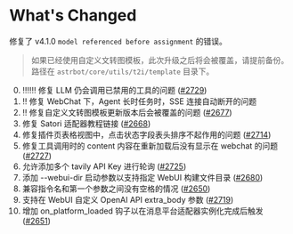 # What's Changed

修复了 v4.1.0 `model referenced before assignment` 的错误。

> 如果已经使用自定义文转图模板，此次升级之后将会被覆盖，请提前备份。路径在 `astrbot/core/utils/t2i/template` 目录下。

0. ‼️‼️‼️ 修复 LLM 仍会调用已禁用的工具的问题 ([#2729](https://github.com/Soulter/AstrBot/issues/2729))
1. ‼️ 修复 WebChat 下，Agent 长时任务时，SSE 连接自动断开的问题
2. ‼️ 修复自定义文转图模板更新版本后会被覆盖的问题 ([#2677](https://github.com/Soulter/AstrBot/issues/2677))
3. 修复 Satori 适配器教程链接 ([#2668](https://github.com/Soulter/AstrBot/issues/2668))
4. 修复插件页表格视图中，点击状态字段表头排序不起作用的问题 ([#2714](https://github.com/Soulter/AstrBot/issues/2714))
5. 修复工具调用时的 content 内容在重新加载后没有显示在 webchat 的问题 ([#2727](https://github.com/Soulter/AstrBot/issues/2727))
6. 允许添加多个 tavily API Key 进行轮询 ([#2725](https://github.com/Soulter/AstrBot/issues/2725))
7. 添加 --webui-dir 启动参数以支持指定 WebUI 构建文件目录 ([#2680](https://github.com/Soulter/AstrBot/issues/2680))
8. 兼容指令名和第一个参数之间没有空格的情况 ([#2650](https://github.com/Soulter/AstrBot/issues/2650))
9. 支持在 WebUI 自定义 OpenAI API extra_body 参数 ([#2719](https://github.com/Soulter/AstrBot/issues/2719))
10. 增加 on_platform_loaded 钩子以在消息平台适配器实例化完成后触发 ([#2651](https://github.com/Soulter/AstrBot/issues/2651))
